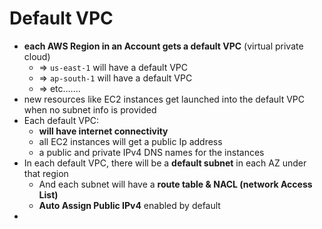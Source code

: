 
# Default VPC

- **each AWS Region in an Account gets a default VPC** (virtual private cloud)
	- => `us-east-1` will have a default VPC
	- => `ap-south-1` will have a default VPC
	- => etc.......
- new resources like EC2 instances get launched into the default VPC when no subnet info is provided
- Each default VPC:
	- **will have internet connectivity**
	- all EC2 instances will get a public Ip address
	- a public and private IPv4 DNS names for the instances
- In each default VPC, there will be a **default subnet** in each AZ under that region
	- And each subnet will have a **route table & NACL (network Access List)**
	- **Auto Assign Public IPv4** enabled by default
- 